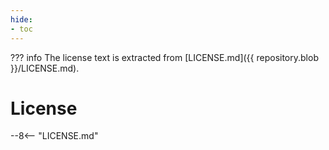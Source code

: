 ```yaml
---
hide:
- toc
---
```


??? info
    The license text is extracted from
    [LICENSE.md]({{ repository.blob }}/LICENSE.md).

# License

--8<-- "LICENSE.md"
